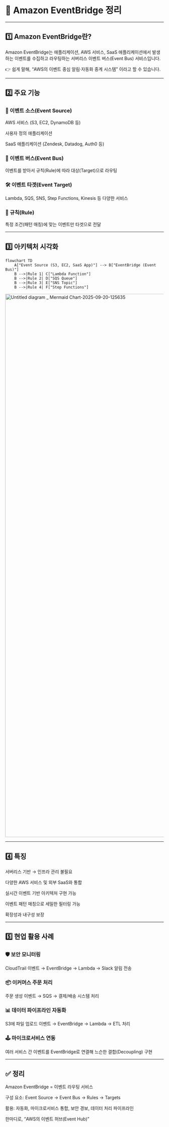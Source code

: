 # 🔔 Amazon EventBridge 정리

---

## 1️⃣ Amazon EventBridge란?

Amazon EventBridge는
애플리케이션, AWS 서비스, SaaS 애플리케이션에서 발생하는 이벤트를 수집하고 라우팅하는 서버리스 이벤트 버스(Event Bus) 서비스입니다.

👉 쉽게 말해,
“AWS의 이벤트 중심 알림·자동화 중계 시스템” 이라고 할 수 있습니다.

---

## 2️⃣ 주요 기능

### 📡 이벤트 소스(Event Source)

AWS 서비스 (S3, EC2, DynamoDB 등)

사용자 정의 애플리케이션

SaaS 애플리케이션 (Zendesk, Datadog, Auth0 등)

### 🎯 이벤트 버스(Event Bus)

이벤트를 받아서 규칙(Rule)에 따라 대상(Target)으로 라우팅

### 🛠️ 이벤트 타겟(Event Target)

Lambda, SQS, SNS, Step Functions, Kinesis 등 다양한 서비스

### 🔎 규칙(Rule)

특정 조건(패턴 매칭)에 맞는 이벤트만 타겟으로 전달

---

## 3️⃣ 아키텍처 시각화
```mermaid
flowchart TD
    A["Event Source (S3, EC2, SaaS App)"] --> B["EventBridge (Event Bus)"]
    B -->|Rule 1| C["Lambda Function"]
    B -->|Rule 2| D["SQS Queue"]
    B -->|Rule 3| E["SNS Topic"]
    B -->|Rule 4| F["Step Functions"]
```

<img width="3840" height="1722" alt="Untitled diagram _ Mermaid Chart-2025-09-20-125635" src="https://github.com/user-attachments/assets/d1c99b37-2a53-4bbe-a164-736900fd78e1" />


---

## 4️⃣ 특징

서버리스 기반 → 인프라 관리 불필요

다양한 AWS 서비스 및 외부 SaaS와 통합

실시간 이벤트 기반 아키텍처 구현 가능

이벤트 패턴 매칭으로 세밀한 필터링 가능

확장성과 내구성 보장

---

## 5️⃣ 현업 활용 사례

### 🛡 보안 모니터링

CloudTrail 이벤트 → EventBridge → Lambda → Slack 알림 전송

### 📦 이커머스 주문 처리

주문 생성 이벤트 → SQS → 결제/배송 시스템 처리

### 📊 데이터 파이프라인 자동화

S3에 파일 업로드 이벤트 → EventBridge → Lambda → ETL 처리

### 🕹 마이크로서비스 연동

여러 서비스 간 이벤트를 EventBridge로 연결해 느슨한 결합(Decoupling) 구현

---

## ✅ 정리

Amazon EventBridge = 이벤트 라우팅 서비스

구성 요소: Event Source → Event Bus → Rules → Targets

활용: 자동화, 마이크로서비스 통합, 보안 경보, 데이터 처리 파이프라인

한마디로, “AWS의 이벤트 허브(Event Hub)”
